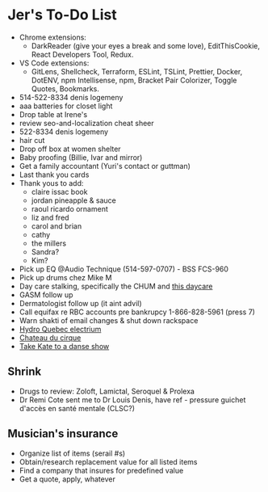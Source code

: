# Jer's To-Do List

- Chrome extensions:
  - DarkReader (give your eyes a break and some love), EditThisCookie, React Developers Tool, Redux.
- VS Code extensions:
  - GitLens, Shellcheck, Terraform, ESLint, TSLint, Prettier, Docker, DotENV, npm Intellisense, npm, Bracket Pair Colorizer, Toggle Quotes, Bookmarks.
- 514-522-8334 denis logemeny
- aaa batteries for closet light
- Drop table at Irene's
- review seo-and-localization cheat sheer
- 522-8334 denis logemeny
- hair cut
- Drop off box at women shelter
- Baby proofing (Billie, Ivar and mirror)
- Get a family accountant (Yuri's contact or guttman)
- Last thank you cards
- Thank yous to add:
  - claire issac book
  - jordan pineapple & sauce
  - raoul ricardo ornament
  - liz and fred
  - carol and brian
  - cathy
  - the millers
  - Sandra?
  - Kim?
- Pick up EQ @Audio Technique (514-597-0707) - BSS FCS-960
- Pick up drums chez Mike M
- Day care stalking, specifically the CHUM and [this daycare](https://www.facebook.com/pg/cpelavouteenchantee/about/?ref=page_internal)
- GASM follow up
- Dermatologist follow up (it aint advil)
- Call equifax re RBC accounts pre bankrupcy 1-866-828-5961 (press 7)
- Warn shakti of email changes & shut down rackspace
- [Hydro Quebec electrium](http://www.hydroquebec.com/visit/monteregie/electrium.html)
- [Chateau du cirque](https://www.chateau-cirque.com/)
- [Take Kate to a danse show](https://www.quebecdanse.org/)

## Shrink

- Drugs to review: Zoloft, Lamictal, Seroquel & Prolexa
- Dr Remi Cote sent me to Dr Louis Denis, have ref - pressure guichet d'accès en santé mentale (CLSC?)

## Musician's insurance

- Organize list of items (serail #s)
- Obtain/research replacement value for all listed items
- Find a company that insures for predefined value
- Get a quote, apply, whatever

